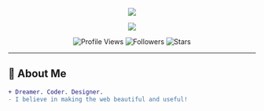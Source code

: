 <!-- Vibrant, Modern, and Honest GitHub Profile README for Ankit Raj Maurya -->

<!-- HEADER ANIMATION -->
<p align="center">
  <img src="https://capsule-render.vercel.app/api?type=waving&color=0:00ffc3,100:0081fa&height=120&section=header&text=Hey,%20I'm%20Ankit%20Raj!&fontAlign=50&fontColor=ffffff&fontSize=45&animation=twinkling"/>
</p>

<!-- HERO & TYPING ANIMATION -->
<p align="center">
  <img src="https://readme-typing-svg.herokuapp.com?font=Fira+Code&size=28&duration=2000&pause=1000&color=00FFC3&vCenter=true&multiline=true&width=700&height=60&lines=Frontend+React+Dev+%7C+Node.js+Learner;UI%2FUX+Lover+%7C+CS+Engineer;Building+Fun+and+Modern+Web+Experiences;Let's+Connect+and+Grow+Together!"/>
</p>

<!-- PROFILE BADGES -->
<p align="center">
  <img src="https://komarev.com/ghpvc/?username=AnkitRajMaurya&style=for-the-badge&color=00FFC3" alt="Profile Views" />
  <img src="https://img.shields.io/github/followers/AnkitRajMaurya?style=for-the-badge&color=F7B801" alt="Followers" />
  <img src="https://img.shields.io/github/stars/AnkitRajMaurya?style=for-the-badge&color=F13C20" alt="Stars" />
</p>

---

## 🌟 About Me

```diff
+ Dreamer. Coder. Designer.
- I believe in making the web beautiful and useful!
